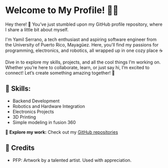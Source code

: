 # Welcome to My Profile! 🎉👋

Hey there! 🎉 You’ve just stumbled upon my GitHub profile repository, where I share a little bit about myself.

I'm Yamil Serrano, a tech enthusiast and aspiring software engineer from the University of Puerto Rico, Mayagüez. Here, you'll find my passions for programming, electronics, and robotics, all wrapped up in one cozy place ☕️

Dive in to explore my skills, projects, and all the cool things I’m working on. Whether you’re here to collaborate, learn, or just say hi, I’m excited to connect! Let’s create something amazing together! 🚀
## 🔧 Skills:
- Backend Development
- Robotics and Hardware Integration
- Electronics Projects
- 3D Printing
- Simple modeling in fusion 360

🔗 **Explore my work:**
Check out my [GitHub repositories](https://github.com/Yamil-Serrano)

## 🎨 Credits
- PFP: Artwork by a talented artist. Used with appreciation.




